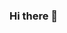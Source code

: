 ### Hi there 👋

<!--
**ffletcherr/ffletcherr** is a ✨ _special_ ✨ repository because its `README.md` (this file) appears on your GitHub profile.

Here are some ideas to get you started:

- 🔭 I’m currently working on machine learning and computer vision
- ✨ Our team https://github.com/4-geeks
-->
